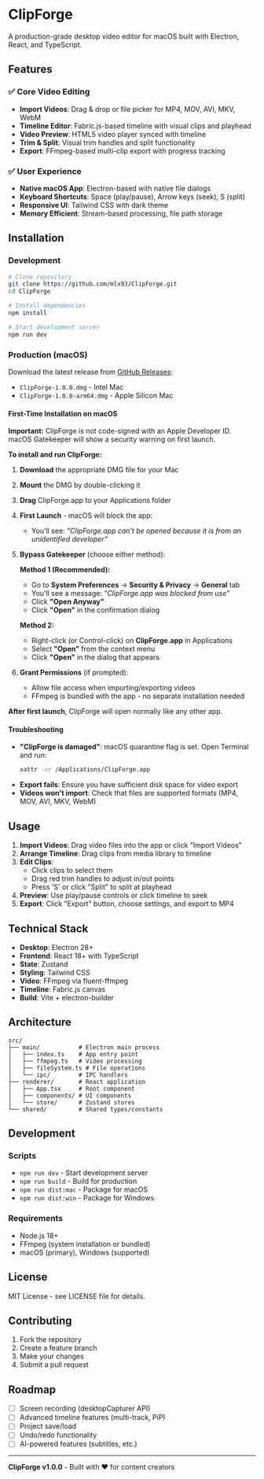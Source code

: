 # ClipForge

A production-grade desktop video editor for macOS built with Electron, React, and TypeScript.

## Features

### ✅ Core Video Editing
- **Import Videos**: Drag & drop or file picker for MP4, MOV, AVI, MKV, WebM
- **Timeline Editor**: Fabric.js-based timeline with visual clips and playhead
- **Video Preview**: HTML5 video player synced with timeline
- **Trim & Split**: Visual trim handles and split functionality
- **Export**: FFmpeg-based multi-clip export with progress tracking

### ✅ User Experience
- **Native macOS App**: Electron-based with native file dialogs
- **Keyboard Shortcuts**: Space (play/pause), Arrow keys (seek), S (split)
- **Responsive UI**: Tailwind CSS with dark theme
- **Memory Efficient**: Stream-based processing, file path storage

## Installation

### Development
```bash
# Clone repository
git clone https://github.com/mlx93/ClipForge.git
cd ClipForge

# Install dependencies
npm install

# Start development server
npm run dev
```

### Production (macOS)

Download the latest release from [GitHub Releases](https://github.com/mlx93/ClipForge/releases):
- `ClipForge-1.0.0.dmg` - Intel Mac
- `ClipForge-1.0.0-arm64.dmg` - Apple Silicon Mac

#### First-Time Installation on macOS

**Important:** ClipForge is not code-signed with an Apple Developer ID. macOS Gatekeeper will show a security warning on first launch.

**To install and run ClipForge:**

1. **Download** the appropriate DMG file for your Mac
2. **Mount** the DMG by double-clicking it
3. **Drag** ClipForge.app to your Applications folder
4. **First Launch** - macOS will block the app:
   - You'll see: *"ClipForge.app can't be opened because it is from an unidentified developer"*
   
5. **Bypass Gatekeeper** (choose either method):

   **Method 1 (Recommended):**
   - Go to **System Preferences** → **Security & Privacy** → **General** tab
   - You'll see a message: *"ClipForge.app was blocked from use"*
   - Click **"Open Anyway"**
   - Click **"Open"** in the confirmation dialog
   
   **Method 2:**
   - Right-click (or Control-click) on **ClipForge.app** in Applications
   - Select **"Open"** from the context menu
   - Click **"Open"** in the dialog that appears

6. **Grant Permissions** (if prompted):
   - Allow file access when importing/exporting videos
   - FFmpeg is bundled with the app - no separate installation needed

**After first launch**, ClipForge will open normally like any other app.

#### Troubleshooting

- **"ClipForge is damaged"**: macOS quarantine flag is set. Open Terminal and run:
  ```bash
  xattr -cr /Applications/ClipForge.app
  ```
- **Export fails**: Ensure you have sufficient disk space for video export
- **Videos won't import**: Check that files are supported formats (MP4, MOV, AVI, MKV, WebM)

## Usage

1. **Import Videos**: Drag video files into the app or click "Import Videos"
2. **Arrange Timeline**: Drag clips from media library to timeline
3. **Edit Clips**: 
   - Click clips to select them
   - Drag red trim handles to adjust in/out points
   - Press 'S' or click "Split" to split at playhead
4. **Preview**: Use play/pause controls or click timeline to seek
5. **Export**: Click "Export" button, choose settings, and export to MP4

## Technical Stack

- **Desktop**: Electron 28+
- **Frontend**: React 18+ with TypeScript
- **State**: Zustand
- **Styling**: Tailwind CSS
- **Video**: FFmpeg via fluent-ffmpeg
- **Timeline**: Fabric.js canvas
- **Build**: Vite + electron-builder

## Architecture

```
src/
├── main/           # Electron main process
│   ├── index.ts    # App entry point
│   ├── ffmpeg.ts   # Video processing
│   ├── fileSystem.ts # File operations
│   └── ipc/        # IPC handlers
├── renderer/       # React application
│   ├── App.tsx     # Root component
│   ├── components/ # UI components
│   └── store/      # Zustand stores
└── shared/         # Shared types/constants
```

## Development

### Scripts
- `npm run dev` - Start development server
- `npm run build` - Build for production
- `npm run dist:mac` - Package for macOS
- `npm run dist:win` - Package for Windows

### Requirements
- Node.js 18+
- FFmpeg (system installation or bundled)
- macOS (primary), Windows (supported)

## License

MIT License - see LICENSE file for details.

## Contributing

1. Fork the repository
2. Create a feature branch
3. Make your changes
4. Submit a pull request

## Roadmap

- [ ] Screen recording (desktopCapturer API)
- [ ] Advanced timeline features (multi-track, PiP)
- [ ] Project save/load
- [ ] Undo/redo functionality
- [ ] AI-powered features (subtitles, etc.)

---

**ClipForge v1.0.0** - Built with ❤️ for content creators

